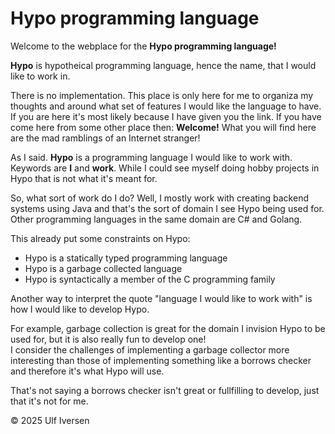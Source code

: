 # Hypo programming language

Welcome to the webplace for the **Hypo programming language!**

**Hypo** is hypotheical programming language, hence the name, that I would like to
work in.

There is no implementation. This place is only here for me to organiza my thoughts
and around what set of features I would like the language to have. If you are here
it's most likely because I have given you the link. If you have come here from some
other place then:
**Welcome!** What you will find here are the mad ramblings of an
Internet stranger!

As I said. **Hypo** is a programming language I would like to work with.
Keywords are **I** and **work**. While I could see myself doing hobby projects in
Hypo that is not what it's meant for.

So, what sort of work do I do? Well, I mostly work with creating backend systems
using Java and that's the sort of domain I see Hypo being used for. Other programming
languages in the same domain are C# and Golang.

This already put some constraints on Hypo:
- Hypo is a statically typed programming language
- Hypo is a garbage collected language
- Hypo is syntactically a member of the C programming family

Another way to interpret the quote "language I would like to work with" is how I
would like to develop Hypo.

For example, garbage collection is great for the domain I invision Hypo to be used
for, but it is also really fun to develop one!<br>
I consider the challenges of implementing a garbage collector more interesting than
those of implementing something like a borrows checker and therefore it's what Hypo
will use.

That's not saying a borrows checker isn't great or fullfilling to develop, just that
it's not for me.

&copy; 2025 Ulf Iversen
